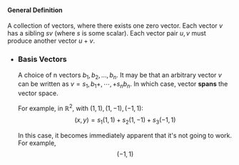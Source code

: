 #### General Definition
A collection of vectors, where there exists one zero vector. 
Each vector $v$ has a sibling $sv$ (where $s$ is some scalar).
Each vector pair $u,v$ must produce another vector $u+v$.
- ### Basis Vectors
  A choice of n vectors $b_1,b_2,\ldots,b_{n}$. It may be that an arbitrary vector $v$ can be written as $v=s_1,b_1+,\cdots,+s_{n}b_{n}$. In which case, vector **spans** the vector space.
  
  For example, in $\mathbb{R}^2$, with $\left(1,1\right),\left(1,-1\right),\left(-1,1\right)$:
  $$\left(x,y\right)=s_1\left(1,1\right)+s_2\left(1,-1\right)+s_3\left(-1,1\right)$$
  
  In this case, it becomes immediately apparent that it's not going to work.
  For example,
  $$\left(-1,1\right)$$